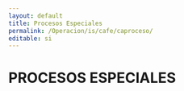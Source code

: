 ```yaml
---
layout: default
title: Procesos Especiales
permalink: /Operacion/is/cafe/caproceso/
editable: si
---
```


# PROCESOS ESPECIALES

